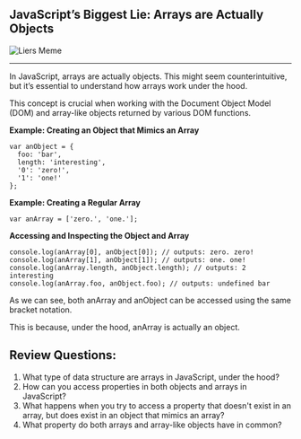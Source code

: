 ## JavaScript’s Biggest Lie: Arrays are Actually Objects

![Liers Meme](https://agunechembaekene.wordpress.com/wp-content/uploads/2025/02/a09dcd43d9726c2d06b3fbfda51e328d.jpg)

***

In JavaScript, arrays are actually objects. This might seem counterintuitive, but it’s essential to understand how arrays work under the hood.

This concept is crucial when working with the Document Object Model (DOM) and array-like objects returned by various DOM functions.

**Example: Creating an Object that Mimics an Array**
```
var anObject = {
  foo: 'bar',
  length: 'interesting',
  '0': 'zero!',
  '1': 'one!'
};
```
**Example: Creating a Regular Array**
```
var anArray = ['zero.', 'one.'];
```
**Accessing and Inspecting the Object and Array**

```
console.log(anArray[0], anObject[0]); // outputs: zero. zero!
console.log(anArray[1], anObject[1]); // outputs: one. one!
console.log(anArray.length, anObject.length); // outputs: 2 interesting
console.log(anArray.foo, anObject.foo); // outputs: undefined bar
```
As we can see, both anArray and anObject can be accessed using the same bracket notation.

This is because, under the hood, anArray is actually an object.

## Review Questions:
1. What type of data structure are arrays in JavaScript, under the hood?
2. How can you access properties in both objects and arrays in JavaScript?
3. What happens when you try to access a property that doesn't exist in an array, but does exist in an object that mimics an array?
4. What property do both arrays and array-like objects have in common?

